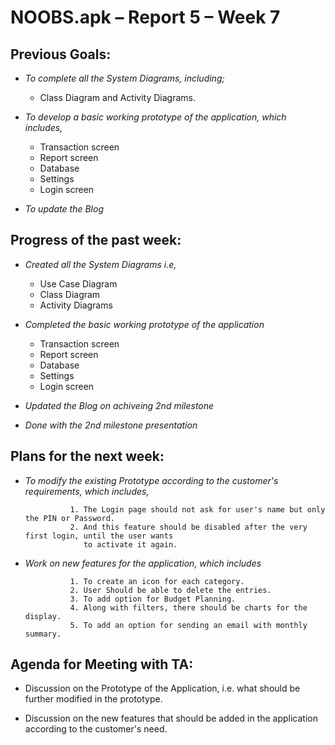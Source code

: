 # NOOBS.apk – Report 5  – Week 7

## Previous Goals:

* _To complete all the System Diagrams, including;_ 

    * Class Diagram and Activity Diagrams.

* _To develop a basic working prototype of the application, which includes,_

  * Transaction screen
  * Report screen
  * Database
  * Settings
  * Login screen
  
* _To update the Blog_
  
## Progress of the past week:

* _Created all the System Diagrams i.e,_

     * Use Case Diagram
     * Class Diagram
     * Activity Diagrams
      
* _Completed the basic working prototype of the application_

    * Transaction screen
    * Report screen
    * Database
    * Settings
    * Login screen
    
* _Updated the Blog on achiveing 2nd milestone_

* _Done with the 2nd milestone presentation_ 

## Plans for the next week:

* _To modify the existing Prototype according to the customer's requirements, which includes,_
               
                1. The Login page should not ask for user's name but only the PIN or Password.
                2. And this feature should be disabled after the very first login, until the user wants 
                   to activate it again.
                   
* _Work on new features for the application, which includes_
                  
                1. To create an icon for each category.
                2. User Should be able to delete the entries.
                3. To add option for Budget Planning.
                4. Along with filters, there should be charts for the display.
                5. To add an option for sending an email with monthly summary.

## Agenda for Meeting with TA:

* Discussion on the Prototype of the Application, i.e. what should be further modified in the prototype.

* Discussion on the new features that should be added in the application according to the customer's need.
               

